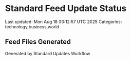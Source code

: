 # Standard Feed Update Status
Last updated: Mon Aug 18 03:12:57 UTC 2025
Categories: technology,business,world

## Feed Files Generated

Generated by Standard Updates Workflow

